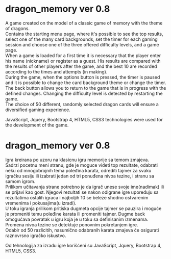 # dragon_memory ver 0.8

A game created on the model of a classic game of memory with the theme of dragons.<br>
Contains the starting menu page, where it's possible to see the top results, select one of the many card backgrounds, set the timer for each gaming session and choose one of the three offered difficulty levels, and a game page.<br>
When a game is loaded for a first time it is necessary that the player enter his name (nickname) or register as a guest. His results are compared with the results of other players after the game, and the best 10 are recorded according to the times and attempts (in making).<br>
During the game, when the options button is pressed, the timer is paused and it is possible to change the card background theme or change the timer. The back button allows you to return to the game that is in progress with the defined changes. Changing the difficulty level is detected by restarting the game.<br>
The choice of 50 different, randomly selected dragon cards will ensure a diversified gaming experience.

JavaScript, Jquery, Bootstrap 4, HTML5, CSS3 technologies were used for the development of the game.

# dragon_memory ver 0.8

Igra kreirana po uzoru na klasicnu igru memorije sa temom zmajeva.<br>
Sadrzi pocetnu meni stranu, gde je moguce videti top rezultate, odabrati neku od mnogobrojnih tema poleđina karata, odrediti tajmer za svaku igračku sesiju ili izabrati jedan od tri ponuđena nivoa tezine, i stranu sa samom igrom.<br>
Prilikom učitavanja strane potrebno je da igrač unese svoje ime(nadimak) ili se prijavi kao gost. Njegovi rezultati se nakon odigrane igre upoređuju sa rezultatima ostalih igraca i najboljih 10 se beleze shodno ostvarenim vremenima i pokusajima(u izradi).<br>
U toku igranja prilikom pritiska dugmeta opcije tajmer se pauzira i moguće je promeniti temu poleđine karata ili promeniti tajmer. Dugme back omogućava povratak u igru koja je u toku sa definisanim izmenama. Promena nivoa tezine se detektuje ponovnim pokretanjem igre.<br>
Odabir od 50 razlicitih, nasumično odabranih karata zmajeva će osigurati raznovrsno igračko iskustvo.

Od tehnologija za izradu igre korišćeni su JavaScript, Jquery, Bootstrap 4, HTML5, CSS3.

